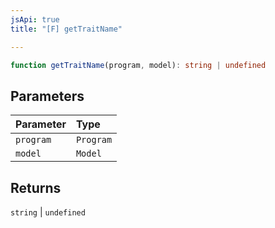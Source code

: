 ```yaml
---
jsApi: true
title: "[F] getTraitName"

---
```

```ts
function getTraitName(program, model): string | undefined
```

## Parameters

| Parameter | Type |
| :------ | :------ |
| `program` | `Program` |
| `model` | `Model` |

## Returns

`string` \| `undefined`
